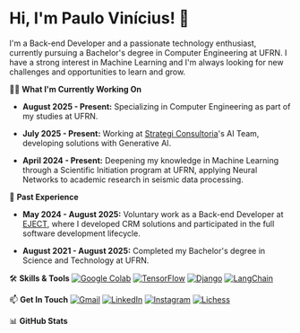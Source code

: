 # Hi, I'm Paulo Vinícius! 👋
I'm a Back-end Developer and a passionate technology enthusiast, currently pursuing a Bachelor's degree in Computer Engineering at UFRN. I have a strong interest in Machine Learning and I'm always looking for new challenges and opportunities to learn and grow.

👨‍💻 **What I'm Currently Working On**
- **August 2025 - Present:** Specializing in Computer Engineering as part of my studies at UFRN.

- **July 2025 - Present:** Working at [Strategi Consultoria](https://strategibrasil.com.br/)'s AI Team, developing solutions with Generative AI.

- **April 2024 - Present:** Deepening my knowledge in Machine Learning through a Scientific Initiation program at UFRN, applying Neural Networks to academic research in seismic data processing.

📜 **Past Experience**

- **May 2024 - August 2025:** Voluntary work as a Back-end Developer at [EJECT](https://www.ejectufrn.com.br/), where I developed CRM solutions and participated in the full software development lifecycle.

- **August 2021 - August 2025:** Completed my Bachelor's degree in Science and Technology at UFRN.

🛠️ **Skills & Tools**
[![Google Colab](https://img.shields.io/badge/Google%20Colab-F9AB00?logo=googlecolab&logoColor=fff)](#)  [![TensorFlow](https://img.shields.io/badge/TensorFlow-ff8f00?logo=tensorflow&logoColor=white)](#) [![Django](https://img.shields.io/badge/Django-%23092E20.svg?logo=django&logoColor=white)](#) [![LangChain](https://img.shields.io/badge/LangChain-1c3c3c.svg?logo=langchain&logoColor=white)](#)

📫 **Get In Touch**
[![Gmail](https://img.shields.io/badge/Gmail-D14836?logo=gmail&logoColor=white)](pauloviniciusmc5@gmail.com) [![LinkedIn](https://custom-icon-badges.demolab.com/badge/LinkedIn-0A66C2?logo=linkedin-white&logoColor=fff)](https://www.linkedin.com/in/paulo-vin%C3%ADcius-1898762aa/) [![Instagram](https://img.shields.io/badge/Instagram-%23E4405F.svg?logo=Instagram&logoColor=white)](https://www.instagram.com/paulo_vinicius._/) [![Lichess](https://img.shields.io/badge/Lichess-000?logo=lichess&logoColor=fff&style=flat)](https://lichess.org/@/pv_lindo)

📊 **GitHub Stats**
